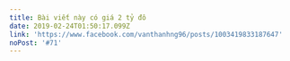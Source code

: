 ```yaml
---
title: Bài viết này có giá 2 tỷ đô
date: 2019-02-24T01:50:17.099Z
link: 'https://www.facebook.com/vanthanhng96/posts/1003419833187647'
noPost: '#71'
---
```


